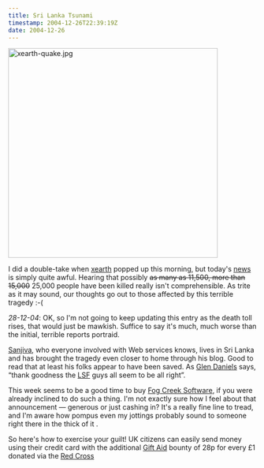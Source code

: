```yaml
---
title: Sri Lanka Tsunami
timestamp: 2004-12-26T22:39:19Z
date: 2004-12-26
---
```


<img alt="xearth-quake.jpg" src="http://blog.whatfettle.com/archives/xearth-quake.jpg" width="425" height="425" border="0" /><p>I did a double-take when <a href='http://www.hewgill.com/xearth/'>xearth</a> popped up this morning, but today's <a href='http://news.bbc.co.uk/1/hi/world/south_asia/4126971.stm'>news</a> is simply quite awful. Hearing that possibly <s>as many as 11,500, more than 15,000</s> 25,000 people have been killed really isn't comprehensible. As trite as it may sound, our thoughts go out to those affected by this terrible tragedy :-(</p><p><i>28-12-04</i>: OK, so I'm not going to keep updating this entry as the death toll rises, that would just be mawkish. Suffice to say it's much, much worse than the initial, terrible reports portraid.</p><p><span class="vcard"><a href='http://www.bloglines.com/blog/sanjiva' class="url fn" rel="met contact colleague co-worker">Sanjiva</a></span>, who everyone involved with Web services knows, lives in Sri Lanka and has brought the tragedy even closer to home through his blog. Good to read that at least his folks appear to have been saved. As <span class="vcard"><a href='http://www.bloglines.com/blog/gdaniels?id=28' rel="met friend colleague co-worker" class="fn url">Glen Daniels</a></span> says, “thank goodness the <a href="http://www.opensource.lk/">LSF</a> guys all seem to be all right”. </p><p>This week seems to be a good time to buy <a href='http://www.joelonsoftware.com/items/2004/12/27.html'>Fog Creek Software</a>, if you were already inclined to do such a thing. I'm not exactly sure how I feel about that announcement — generous or just cashing in? It's a really fine line to tread, and I'm aware how pompus even my jottings probably sound to someone right there in the thick of it .</p><p>So here's how to exercise your guilt! UK citizens can easily send money using their credit card with the additional <a href='http://www.redcross.org.uk/index.asp?id=2321&amp;cachefixer=cf11011747035101'>Gift Aid</a> bounty of 28p for every £1 donated via the <a href='http://www.redcross.org.uk/CampaignSection.asp?id=3431'>Red Cross</a></p>
